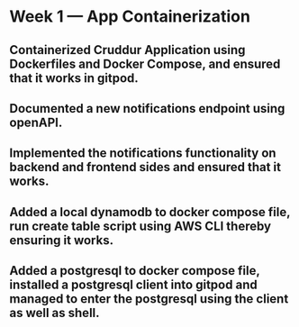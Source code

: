 # Week 1 — App Containerization

## Containerized Cruddur Application using Dockerfiles and Docker Compose, and ensured that it works in gitpod.
## Documented a new notifications endpoint using openAPI.
## Implemented the notifications functionality on backend and frontend sides and ensured that it works.
## Added a local dynamodb to docker compose file, run create table script using AWS CLI thereby ensuring it works.
## Added a postgresql to docker compose file, installed a postgresql client into gitpod and managed to enter the postgresql using the client as well as shell. 
